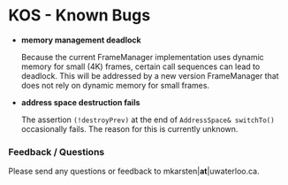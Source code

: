 KOS - Known Bugs
================

- **memory management deadlock**

    Because the current FrameManager implementation uses dynamic memory for small (4K) frames, certain call sequences can lead to deadlock. This will be addressed by a new version FrameManager that does not rely on dynamic memory for small frames.

- **address space destruction fails**

    The assertion `(!destroyPrev)` at the end of `AddressSpace& switchTo()` occasionally fails. The reason for this is currently unknown.

### Feedback / Questions

Please send any questions or feedback to mkarsten|**at**|uwaterloo.ca.

